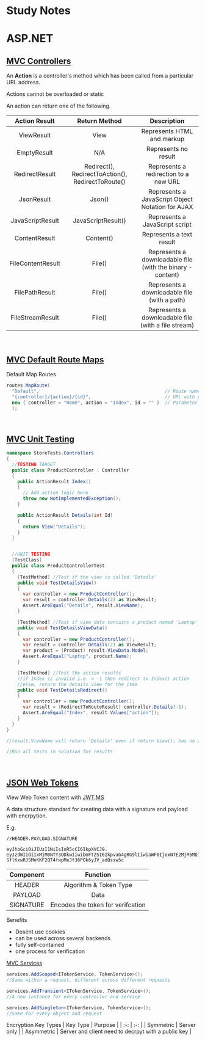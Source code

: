# Study Notes

# ASP.NET

## [MVC Controllers](https://learn.microsoft.com/en-us/aspnet/mvc/overview/older-versions-1/controllers-and-routing/aspnet-mvc-controllers-overview-cs)

An <b>Action</b> is a controller's method which has been called from a particular URL address. 

Actions cannot be overloaded or static

An action can return one of the following.

| Action Result| Return Method | Description |
| :-: | :-: | :-:|
| ViewResult | View  | Represents HTML and markup |
| EmptyResult |  N/A | Represents no result |
| RedirectResult | Redirect(), RedirectToAction(), RedirectToRoute()  | Represents a redirection to a new URL |
| JsonResult | Json() | Represents a JavaScript Object Notation for AJAX |
| JavaScriptResult  | JavaScriptResult() | Represents a JavaScript script
| ContentResult | Content() | Represents a text result |
| FileContentResult  | File() | Represents a downloadable file (with the binary - content) |
| FilePathResult | File() | Represents a downloadable file (with a path) |
| FileStreamResult | File() | Represents a downloadable file (with a file stream) |

<br>

## [MVC Default Route Maps](https://learn.microsoft.com/en-us/aspnet/mvc/overview/older-versions-1/controllers-and-routing/asp-net-mvc-routing-overview-cs)

Default Map Routes
```C#
routes.MapRoute(
  "Default",                                              // Route name
  "{controller}/{action}/{id}",                           // URL with parameters
  new { controller = "Home", action = "Index", id = "" }  // Parameter defaults
  );
```

<br>

## [MVC Unit Testing](https://learn.microsoft.com/en-us/aspnet/mvc/overview/older-versions-1/unit-testing/creating-unit-tests-for-asp-net-mvc-applications-cs)

```C#
namespace StoreTests.Controllers
{
  //TESTING TARGET
  public class ProductController : Controller
  {
    public ActionResult Index()
    {
      // Add action logic here
      throw new NotImplementedException();
    }

    public ActionResult Details(int Id)
    {
      return View("Details");
    }
  }


  //UNIT TESTING
  [TestClass]
  public class ProductControllerTest
  {
    [TestMethod] //Test if the view is called 'Details'
    public void TestDetailsView()
    {
      var controller = new ProductController();
      var result = controller.Details(2) as ViewResult;
      Assert.AreEqual("Details", result.ViewName); 
    }

    [TestMethod] //Test if view data contains a product named 'Laptop'
    public void TestDetailsViewData()
    {
      var controller = new ProductController();
      var result = controller.Details(2) as ViewResult;
      var product = (Product) result.ViewData.Model;
      Assert.AreEqual("Laptop", product.Name);
    }

    [TestMethod] //Test the action results
    //if Index is invalid i.e. < -1 then redirect to Index() action
    //else, return the details view for the item
    public void TestDetailsRedirect()
    {
      var controller = new ProductController();
      var result = (RedirectToRouteResult) controller.Details(-1);
      Assert.AreEqual("Index", result.Values["action"]);
    }
  }
}

//result.ViewName will return 'Details' even if return View(); has no arguments since it will infer it

//Run all tests in solution for results
```

<br>

## [JSON Web Tokens](https://jwt.io/)

View Web Token content with [JWT.MS](https://jwt.ms/)

A data structure standard for creating data with a signature and payload with encrpytion.

E.g.

```JS
//HEADER.PAYLOAD.SIGNATURE

eyJhbGciOiJIUzI1NiIsInR5cCI6IkpXVCJ9.
eyJzdWIiOiIxMjM0NTY3ODkwIiwibmFtZSI6IkpvaG4gRG9lIiwiaWF0IjoxNTE2MjM5MDIyfQ.
SflKxwRJSMeKKF2QT4fwpMeJf36POk6yJV_adQssw5c
```

  | Component | Function |
  | :--: | :--: |
  | HEADER | Algorithm & Token Type |
  | PAYLOAD | Data |
  | SIGNATURE | Encodes the token for verifcation |

Benefits 

- Dosent use cookies
- can be used across several backends
- fully self-contained
- one process for verification

[MVC Services](https://stackoverflow.com/questions/38138100/addtransient-addscoped-and-addsingleton-services-differences)
```C#
services.AddScoped<ITokenService, TokenService>();
//Same within a request, different across different requests

services.AddTransient<ITokenService, TokenService>();
//A new instance for every controller and service

services.AddSingleton<ITokenService, TokenService>(); 
//Same for every object and request
```

Encryption Key Types
| Key Type | Purpose |
| :-: | :-: |
| Symmetric | Server only |
| Asymmetric | Server and client need to decrpyt with a public key |

<br><br><br>